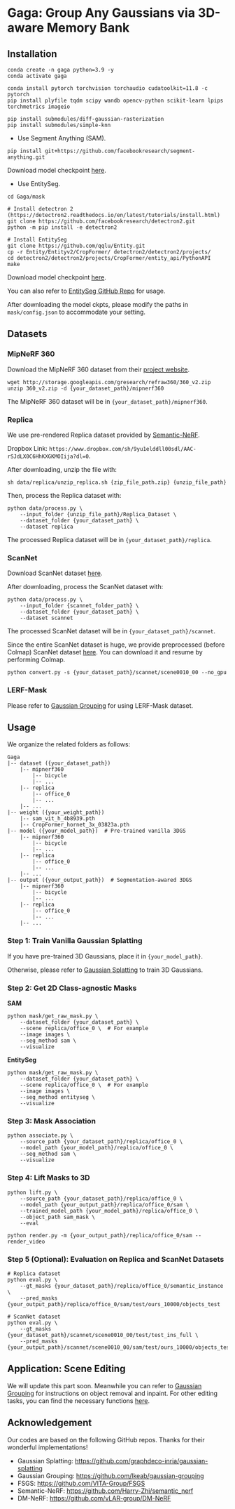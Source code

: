 # Gaga: Group Any Gaussians via 3D-aware Memory Bank

## Installation
```
conda create -n gaga python=3.9 -y
conda activate gaga

conda install pytorch torchvision torchaudio cudatoolkit=11.8 -c pytorch
pip install plyfile tqdm scipy wandb opencv-python scikit-learn lpips torchmetrics imageio

pip install submodules/diff-gaussian-rasterization
pip install submodules/simple-knn
```

- Use Segment Anything (SAM).
```
pip install git+https://github.com/facebookresearch/segment-anything.git
```
 Download model checkpoint [here](https://github.com/facebookresearch/segment-anything?tab=readme-ov-file#model-checkpoints).

- Use EntitySeg.
```
cd Gaga/mask

# Install detectron 2 (https://detectron2.readthedocs.io/en/latest/tutorials/install.html)
git clone https://github.com/facebookresearch/detectron2.git
python -m pip install -e detectron2

# Install EntitySeg
git clone https://github.com/qqlu/Entity.git
cp -r Entity/Entityv2/CropFormer/ detectron2/detectron2/projects/
cd detectron2/detectron2/projects/CropFormer/entity_api/PythonAPI
make
```

Download model checkpoint [here](https://huggingface.co/datasets/qqlu1992/Adobe_EntitySeg/tree/main/CropFormer_model/Entity_Segmentation/CropFormer_hornet_3x).

You can also refer to [EntitySeg GitHub Repo](https://github.com/qqlu/Entity/blob/main/Entityv2/CODE.md) for usage.

After downloading the model ckpts, please modify the paths in `mask/config.json` to accommodate your setting.

## Datasets
### MipNeRF 360
Download the MipNeRF 360 dataset from their [project website](https://jonbarron.info/mipnerf360/).
```
wget http://storage.googleapis.com/gresearch/refraw360/360_v2.zip
unzip 360_v2.zip -d {your_dataset_path}/mipnerf360
```
The MipNeRF 360 dataset will be in `{your_dataset_path}/mipnerf360`.

### Replica
We use pre-rendered Replica dataset provided by [Semantic-NeRF](https://github.com/Harry-Zhi/semantic_nerf/tree/main).

Dropbox Link: `https://www.dropbox.com/sh/9yu1elddll00sdl/AAC-rSJdLX0C6HhKXGKMOIija?dl=0`.

After downloading, unzip the file with:
```
sh data/replica/unzip_replica.sh {zip_file_path.zip} {unzip_file_path}
```

Then, process the Replica dataset with:
```
python data/process.py \
    --input_folder {unzip_file_path}/Replica_Dataset \
    --dataset_folder {your_dataset_path} \
    --dataset replica
```
The processed Replica dataset will be in `{your_dataset_path}/replica`.

### ScanNet
Download ScanNet dataset [here](http://www.scan-net.org/).

After downloading, process the ScanNet dataset with:
```
python data/process.py \
    --input_folder {scannet_folder_path} \
    --dataset_folder {your_dataset_path} \
    --dataset scannet
```
The processed ScanNet dataset will be in `{your_dataset_path}/scannet`.

Since the entire ScanNet dataset is huge, we provide preprocessed (before Colmap) ScanNet dataset [here](https://drive.google.com/file/d/1WTKdeXneSMUrBrhey_aDnUCNdL3fA-Xw/view?usp=sharing). You can download it and resume by performing Colmap.
```
python convert.py -s {your_dataset_path}/scannet/scene0010_00 --no_gpu
```

### LERF-Mask

Please refer to [Gaussian Grouping](https://github.com/lkeab/gaussian-grouping/blob/main/docs/dataset.md) for using LERF-Mask dataset.

## Usage
We organize the related folders as follows:
```
Gaga
|-- dataset ({your_dataset_path})
    |-- mipnerf360
        |-- bicycle
        |-- ...
    |-- replica
        |-- office_0
        |-- ...
    |-- ...
|-- weight ({your_weight_path})
    |-- sam_vit_h_4b8939.pth
    |-- CropFormer_hornet_3x_03823a.pth
|-- model ({your_model_path})  # Pre-trained vanilla 3DGS
    |-- mipnerf360
        |-- bicycle
        |-- ...
    |-- replica
        |-- office_0
        |-- ...
    |-- ...
|-- output ({your_output_path})  # Segmentation-awared 3DGS
    |-- mipnerf360
        |-- bicycle
        |-- ...
    |-- replica
        |-- office_0
        |-- ...
    |-- ...
```

### Step 1: Train Vanilla Gaussian Splatting
If you have pre-trained 3D Gaussians, place it in `{your_model_path}`.

Otherwise, please refer to [Gaussian Splatting](https://github.com/graphdeco-inria/gaussian-splatting) to train 3D Gaussians.

### Step 2: Get 2D Class-agnostic Masks

**SAM**
```
python mask/get_raw_mask.py \
    --dataset_folder {your_dataset_path} \
    --scene replica/office_0 \  # For example
    --image images \
    --seg_method sam \
    --visualize
```

**EntitySeg**
```
python mask/get_raw_mask.py \
    --dataset_folder {your_dataset_path} \
    --scene replica/office_0 \  # For example
    --image images \
    --seg_method entityseg \
    --visualize
```

### Step 3: Mask Association
```
python associate.py \
    --source_path {your_dataset_path}/replica/office_0 \
    --model_path {your_model_path}/replica/office_0 \
    --seg_method sam \
    --visualize
```

### Step 4: Lift Masks to 3D
```
python lift.py \
    --source_path {your_dataset_path}/replica/office_0 \
    --model_path {your_output_path}/replica/office_0/sam \
    --trained_model_path {your_model_path}/replica/office_0 \
    --object_path sam_mask \
    --eval

python render.py -m {your_output_path}/replica/office_0/sam --render_video
```

### Step 5 (Optional): Evaluation on Replica and ScanNet Datasets
```
# Replica dataset
python eval.py \
    --gt_masks {your_dataset_path}/replica/office_0/semantic_instance \
    --pred_masks {your_output_path}/replica/office_0/sam/test/ours_10000/objects_test

# ScanNet dataset
python eval.py \
    --gt_masks {your_dataset_path}/scannet/scene0010_00/test/test_ins_full \
    --pred_masks {your_output_path}/scannet/scene0010_00/sam/test/ours_10000/objects_test
```

## Application: Scene Editing
We will update this part soon. Meanwhile you can refer to [Gaussian Grouping](https://github.com/lkeab/gaussian-grouping/blob/main/docs/edit_removal_inpaint.md) for instructions on object removal and inpaint. For other editing tasks, you can find the necessary functions [here](https://github.com/weijielyu/Gaga/blob/main/scene/gaussian_model.py).

## Acknowledgement

Our codes are based on the following GitHub repos. Thanks for their wonderful implementations!

- Gaussian Splatting: https://github.com/graphdeco-inria/gaussian-splatting
- Gaussian Grouping: https://github.com/lkeab/gaussian-grouping
- FSGS: https://github.com/VITA-Group/FSGS
- Semantic-NeRF: https://github.com/Harry-Zhi/semantic_nerf
- DM-NeRF: https://github.com/vLAR-group/DM-NeRF
